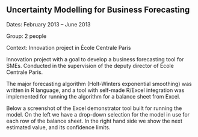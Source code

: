 
## Uncertainty Modelling for Business Forecasting

Dates: February 2013 – June 2013

Group: 2 people

Context: Innovation project in École Centrale Paris

Innovation project with a goal to develop a business forecasting tool for SMEs. Conducted in the supervision of the deputy director of École Centrale Paris.

The major forecasting algorithm (Holt-Winters exponential smoothing) was written in R language, and a tool with self-made R/Excel integration was implemented for running the algorithm for a balance sheet from Excel.

Below a screenshot of the Excel demonstrator tool built for running the model. On the left we have a drop-down selection for the model in use for each row of the balance sheet. In the right hand side we show the next estimated value, and its confidence limits.